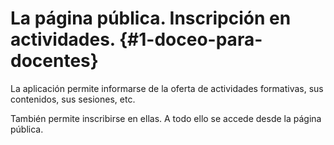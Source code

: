 # La página pública. Inscripción en actividades. {#1-doceo-para-docentes}

La aplicación permite informarse de la oferta de actividades formativas, sus contenidos, sus sesiones, etc.

También permite inscribirse en ellas. A todo ello se accede desde la página pública.